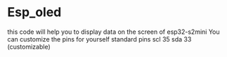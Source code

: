 # Esp_oled
this code will help you to display data on the screen of esp32-s2mini You can customize the pins for yourself 
standard pins scl 35 sda 33 (customizable)